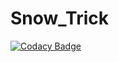 # Snow_Trick
[![Codacy Badge](https://api.codacy.com/project/badge/Grade/4b0e37fd4d6c4dcc9197d8b1488446e4)](https://app.codacy.com/gh/serroukh94/Snow_Trick?utm_source=github.com&utm_medium=referral&utm_content=serroukh94/Snow_Trick&utm_campaign=Badge_Grade_Settings)